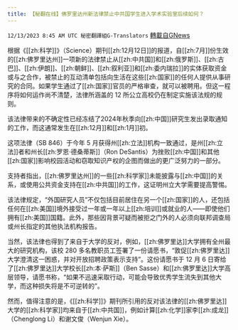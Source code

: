 ```yaml
---
title: 【秘翻在线】佛罗里达州新法律禁止中共国学生进入学术实验室后续如何？
---
```

`12/13/2023 8:45 AM UTC 秘密翻譯組G-Translators` [轉載自GNews](https://gnews.org/articles/2103778)

根据《[[zh:科学]]》（Science）期刊[[zh:12月12日]]的报道，自[[zh:7月]]份生效的[[zh:佛罗里达州]]一项新的法律禁止从[[zh:中共国]]和[[zh:俄罗斯]]、[[zh:古巴]]、[[zh:伊朗]]、[[zh:朝鲜]]、[[zh:叙利亚]]和[[zh:委内瑞拉]]的实体获取资金或与之合作，被禁止的互动清单包括向生活在这些[[zh:国家]]的任何人提供从事研究的合同。如果学生通过了[[zh:国家]]官员的严格审查，就可以被聘用。但这一程序将如何运作尚不清楚，法律所涵盖的 12 所公立高校仍在制定实施该法规的规则。

该法律带来的不确定性已经冻结了2024年秋季向[[zh:中国]]研究生发出录取通知的工作，而这通常发生在[[zh:12月]]和[[zh:1月]]初。

这项法律（SB 846）于今年 5 月获得州[[zh:立法]]机构一致通过，是州[[zh:立法]]者和州长[[zh:罗恩·德桑蒂斯]]（Ron DeSantis）为挫败[[zh:中国]]和其他[[zh:国家]]影响校园活动和窃取知识产权的企图而做出的更广泛努力的一部分。

支持者指出，[[zh:佛罗里达州]]的一些[[zh:科学家]]未能披露与[[zh:中国]]的关系，或使用公共资金支持在[[zh:中共国]]的工作，这证明州立大学需要提高警惕。

该法律规定，“外国研究人员”不仅包括目前居住在另一个[[zh:国家]]的人，还包括任何在[[zh:美国]]境外接受过一年或一年以上[[zh:培训]]或就业的人——即使他们拥有[[zh:美国]]国籍。此外，那些因背景可疑而被拒之门外的人必须向联邦调查局或州长指定的其他执法机构报告。

当然，该法律也得到了来自于大学的反对，例如，[[zh:佛罗里达]]大学拥有全州最大的研究机构，该校 280 多名教职员工签署了一份请愿书，“敦促[[zh:佛罗里达]]大学澄清这一困惑，并对开放招聘政策表示支持”。这份请愿书于 12 月 6 日寄给了[[zh:佛罗里达]]大学校长[[zh:本·萨斯]]（Ben Sasse）和[[zh:佛罗里达]]大学高层领导，请愿书称，“如果不迅速采取行动，可能会导致优秀学生流失到其他大学，而这种损失将是不可逆转的”。

然而，值得注意的是，《[[zh:科学]]》期刊所引用的反对该法律的[[zh:佛罗里达]]大学的[[zh:科学家]]均来自于[[zh:中共国]]，例如计算[[zh:化学]]家李[[zh:成龙]]（Chenglong Li）和谢文俊（Wenjun Xie）。
